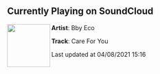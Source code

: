 ## Currently Playing on SoundCloud

[<img align="left" width="100" src="https://i1.sndcdn.com/artworks-CnG4IpAfA2HzADRh-myHNuA-t500x500.jpg">](https://soundcloud.com/bbyeco/care-for-you-1)

**Artist**: Bby Eco 

**Track**: Care For You

Last updated at 04/08/2021 15:16
